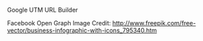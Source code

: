Google UTM URL Builder

Facebook Open Graph Image Credit:
http://www.freepik.com/free-vector/business-infographic-with-icons_795340.htm
